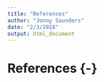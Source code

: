 ```yaml
---
title: "References"
author: "Jonny Saunders"
date: "2/3/2018"
output: html_document
---
```

# References {-}
